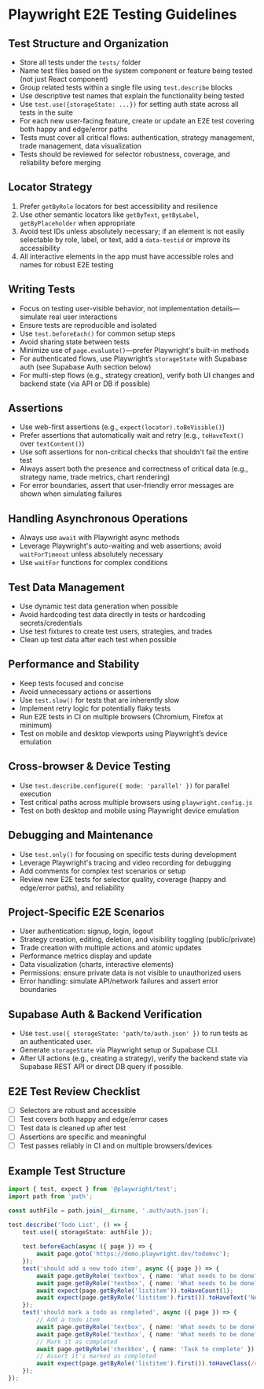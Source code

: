 # Playwright E2E Testing Guidelines

## Test Structure and Organization
- Store all tests under the `tests/` folder
- Name test files based on the system component or feature being tested (not just React component)
- Group related tests within a single file using `test.describe` blocks
- Use descriptive test names that explain the functionality being tested
- Use `test.use({storageState: ...})` for setting auth state across all tests in the suite
- For each new user-facing feature, create or update an E2E test covering both happy and edge/error paths
- Tests must cover all critical flows: authentication, strategy management, trade management, data visualization
- Tests should be reviewed for selector robustness, coverage, and reliability before merging

## Locator Strategy
1. Prefer `getByRole` locators for best accessibility and resilience
2. Use other semantic locators like `getByText`, `getByLabel`, `getByPlaceholder` when appropriate
3. Avoid test IDs unless absolutely necessary; if an element is not easily selectable by role, label, or text, add a `data-testid` or improve its accessibility
4. All interactive elements in the app must have accessible roles and names for robust E2E testing

## Writing Tests
- Focus on testing user-visible behavior, not implementation details—simulate real user interactions
- Ensure tests are reproducible and isolated
- Use `test.beforeEach()` for common setup steps
- Avoid sharing state between tests
- Minimize use of `page.evaluate()`—prefer Playwright's built-in methods
- For authenticated flows, use Playwright’s `storageState` with Supabase auth (see Supabase Auth section below)
- For multi-step flows (e.g., strategy creation), verify both UI changes and backend state (via API or DB if possible)

## Assertions
- Use web-first assertions (e.g., `expect(locator).toBeVisible()`)
- Prefer assertions that automatically wait and retry (e.g., `toHaveText()` over `textContent()`)
- Use soft assertions for non-critical checks that shouldn't fail the entire test
- Always assert both the presence and correctness of critical data (e.g., strategy name, trade metrics, chart rendering)
- For error boundaries, assert that user-friendly error messages are shown when simulating failures

## Handling Asynchronous Operations
- Always use `await` with Playwright async methods
- Leverage Playwright's auto-waiting and web assertions; avoid `waitForTimeout` unless absolutely necessary
- Use `waitFor` functions for complex conditions

## Test Data Management
- Use dynamic test data generation when possible
- Avoid hardcoding test data directly in tests or hardcoding secrets/credentials
- Use test fixtures to create test users, strategies, and trades
- Clean up test data after each test when possible

## Performance and Stability
- Keep tests focused and concise
- Avoid unnecessary actions or assertions
- Use `test.slow()` for tests that are inherently slow
- Implement retry logic for potentially flaky tests
- Run E2E tests in CI on multiple browsers (Chromium, Firefox at minimum)
- Test on mobile and desktop viewports using Playwright’s device emulation

## Cross-browser & Device Testing
- Use `test.describe.configure({ mode: 'parallel' })` for parallel execution
- Test critical paths across multiple browsers using `playwright.config.js`
- Test on both desktop and mobile using Playwright device emulation

## Debugging and Maintenance
- Use `test.only()` for focusing on specific tests during development
- Leverage Playwright's tracing and video recording for debugging
- Add comments for complex test scenarios or setup
- Review new E2E tests for selector quality, coverage (happy and edge/error paths), and reliability

## Project-Specific E2E Scenarios

- User authentication: signup, login, logout
- Strategy creation, editing, deletion, and visibility toggling (public/private)
- Trade creation with multiple actions and atomic updates
- Performance metrics display and update
- Data visualization (charts, interactive elements)
- Permissions: ensure private data is not visible to unauthorized users
- Error handling: simulate API/network failures and assert error boundaries

## Supabase Auth & Backend Verification

- Use `test.use({ storageState: 'path/to/auth.json' })` to run tests as an authenticated user.
- Generate `storageState` via Playwright setup or Supabase CLI.
- After UI actions (e.g., creating a strategy), verify the backend state via Supabase REST API or direct DB query if possible.

## E2E Test Review Checklist

- [ ] Selectors are robust and accessible
- [ ] Test covers both happy and edge/error cases
- [ ] Test data is cleaned up after test
- [ ] Assertions are specific and meaningful
- [ ] Test passes reliably in CI and on multiple browsers/devices

## Example Test Structure
```typescript
import { test, expect } from '@playwright/test';
import path from 'path';

const authFile = path.join(__dirname, '.auth/auth.json');

test.describe('Todo List', () => {
    test.use({ storageState: authFile });
    
    test.beforeEach(async ({ page }) => {
        await page.goto('https://demo.playwright.dev/todomvc');
    });
    test('should add a new todo item', async ({ page }) => {
        await page.getByRole('textbox', { name: 'What needs to be done?' }).fill('New todo item');
        await page.getByRole('textbox', { name: 'What needs to be done?' }).press('Enter');
        await expect(page.getByRole('listitem')).toHaveCount(1);
        await expect(page.getByRole('listitem').first()).toHaveText('New todo item');
    });
    test('should mark a todo as completed', async ({ page }) => {
        // Add a todo item
        await page.getByRole('textbox', { name: 'What needs to be done?' }).fill('Task to complete');
        await page.getByRole('textbox', { name: 'What needs to be done?' }).press('Enter');
        // Mark it as completed
        await page.getByRole('checkbox', { name: 'Task to complete' }).check();
        // Assert it's marked as completed
        await expect(page.getByRole('listitem').first()).toHaveClass(/completed/);
    });
});
```